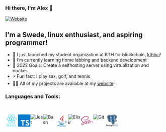 ### Hi there, I'm Alex 👋 

[![Website](https://img.shields.io/website?label=calexanderberg.com&style=for-the-badge&url=https%3A%2F%2Fcalexanderberg.com)](https://calexanderberg.com)

## I'm a Swede, linux enthusiast, and aspiring programmer!

- 🔭 I just launched my student organization at KTH for blockchain, [kthbci]!
- 🌱 I’m currently learning home labbing and backend development
- 🥅 2022 Goals: Create a selfhosting server using virtualization and docker.
- ⚡ Fun fact: I play sax, golf, and tennis 
- 👨‍💻 All of my projects are available at my [website]!


### Languages and Tools:

<br/>

[<img align="left" alt="React" width="40px" src="https://raw.githubusercontent.com/devicons/devicon/master/icons/react/react-original-wordmark.svg" />][portfolio]
[<img align="left" alt="Typescript" width="40px" src="https://raw.githubusercontent.com/devicons/devicon/master/icons/typescript/typescript-original.svg"  />][spafe]
[<img align="left" alt="Jest" width="40px" src="https://www.vectorlogo.zone/logos/jestjsio/jestjsio-icon.svg" />][spafe]
[<img align="left" alt="Bash" width="40px" src="https://upload.wikimedia.org/wikipedia/commons/thumb/4/4b/Bash_Logo_Colored.svg/1200px-Bash_Logo_Colored.svg.png" />][scripts]
[<img align="left" alt="Java" width="40px" src="https://raw.githubusercontent.com/devicons/devicon/master/icons/java/java-original.svg" />][database]
[<img align="left" alt="Elixir" width="40px" src="https://www.vectorlogo.zone/logos/elixir-lang/elixir-lang-icon.svg" />][elixir]
[<img align="left" alt="Sass" width="40px" src="https://raw.githubusercontent.com/devicons/devicon/master/icons/sass/sass-original.svg" />][portfolio]
[<img align="left" alt="Git" width="40px" src="https://www.vectorlogo.zone/logos/git-scm/git-scm-icon.svg" />][spafe]
[<img align="left" alt="Postgres" width="40px" src="https://raw.githubusercontent.com/devicons/devicon/master/icons/postgresql/postgresql-original-wordmark.svg" />][database]


[website]: "https://calexanderberg.com"
[kthbci]: https://kthbci.com
[twitter]: https://twitter.com/calexanderberg
[instagram]: https://instagram.com/calexanderberg
[linkedin]: https://linkedin.com/in/calexanderberg
[websitework]: https://www.calexanderberg.com/work
[scripts]: https://github.com/calexanderberg/scripts
[portfolio]: https://github.com/calexanderberg/portfolio
[elixir]: https://github.com/calexanderberg/ID1019
[database]: https://github.com/calexanderberg/IV1351
[spafe]: https://github.com/calexanderberg/II1302

